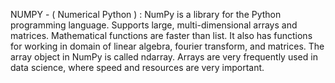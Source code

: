 NUMPY - ( Numerical Python ) :
NumPy is a library for the Python programming language.
Supports large, multi-dimensional arrays and matrices.
Mathematical functions are faster than list.
It also has functions for working in domain of linear algebra, fourier transform, and matrices.
The array object in NumPy is called ndarray.
Arrays are very frequently used in data science, where speed and resources are very important.
